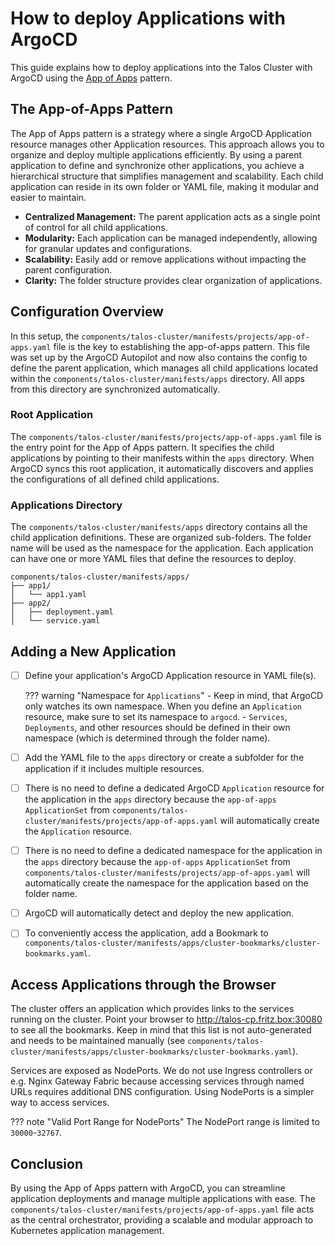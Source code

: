 # How to deploy Applications with ArgoCD

This guide explains how to deploy applications into the Talos Cluster with ArgoCD using the [App of Apps](https://argo-cd.readthedocs.io/en/stable/operator-manual/declarative-setup/#app-of-apps) pattern.

## The App-of-Apps Pattern

The App of Apps pattern is a strategy where a single ArgoCD Application resource manages other Application resources. This approach allows you to organize and deploy multiple applications efficiently. By using a parent application to define and synchronize other applications, you achieve a hierarchical structure that simplifies management and scalability. Each child application can reside in its own folder or YAML file, making it modular and easier to maintain.

- **Centralized Management:** The parent application acts as a single point of control for all child applications.
- **Modularity:** Each application can be managed independently, allowing for granular updates and configurations.
- **Scalability:** Easily add or remove applications without impacting the parent configuration.
- **Clarity:** The folder structure provides clear organization of applications.

## Configuration Overview

In this setup, the `components/talos-cluster/manifests/projects/app-of-apps.yaml` file is the key to establishing the app-of-apps pattern. This file was set up by the ArgoCD Autopilot and now also contains the config to define the parent application, which manages all child applications located within the `components/talos-cluster/manifests/apps` directory. All apps from this directory are synchronized automatically.

### Root Application

The `components/talos-cluster/manifests/projects/app-of-apps.yaml` file is the entry point for the App of Apps pattern. It specifies the child applications by pointing to their manifests within the `apps` directory. When ArgoCD syncs this root application, it automatically discovers and applies the configurations of all defined child applications.

### Applications Directory

The `components/talos-cluster/manifests/apps` directory contains all the child application definitions. These are organized sub-folders. The folder name will be used as the namespace for the application. Each application can have one or more YAML files that define the resources to deploy.

```plaintext
components/talos-cluster/manifests/apps/
├── app1/
│   └── app1.yaml
├── app2/
│   ├── deployment.yaml
│   └── service.yaml
```

## Adding a New Application

- [ ] Define your application's ArgoCD Application resource in YAML file(s).

    ??? warning "Namespace for `Applications`"
        - Keep in mind, that ArgoCD only watches its own namespace. When you define an `Application` resource, make sure to set its namespace to `argocd`.
        - `Services`, `Deployments`, and other resources should be defined in their own namespace (which is determined through the folder name).

- [ ] Add the YAML file to the `apps` directory or create a subfolder for the application if it includes multiple resources.
- [ ] There is no need to define a dedicated ArgoCD `Application` resource for the application in the `apps` directory because the `app-of-apps` `ApplicationSet` from `components/talos-cluster/manifests/projects/app-of-apps.yaml` will automatically create the `Application` resource.
- [ ] There is no need to define a dedicated namespace for the application in the `apps` directory because the `app-of-apps` `ApplicationSet` from `components/talos-cluster/manifests/projects/app-of-apps.yaml` will automatically create the namespace for the application based on the folder name.
- [ ] ArgoCD will automatically detect and deploy the new application.
- [ ] To conveniently access the application, add a Bookmark to `components/talos-cluster/manifests/apps/cluster-bookmarks/cluster-bookmarks.yaml`.

## Access Applications through the Browser

The cluster offers an application which provides links to the services running on the cluster. Point your browser to <http://talos-cp.fritz.box:30080> to see all the bookmarks. Keep in mind that this list is not auto-generated and needs to be maintained manually (see `components/talos-cluster/manifests/apps/cluster-bookmarks/cluster-bookmarks.yaml`).

Services are exposed as NodePorts. We do not use Ingress controllers or e.g. Nginx Gateway Fabric because accessing services through named URLs requires additional DNS configuration. Using NodePorts is a simpler way to access services.

??? note "Valid Port Range for NodePorts"
    The NodePort range is limited to `30000`-`32767`.

## Conclusion

By using the App of Apps pattern with ArgoCD, you can streamline application deployments and manage multiple applications with ease. The `components/talos-cluster/manifests/projects/app-of-apps.yaml` file acts as the central orchestrator, providing a scalable and modular approach to Kubernetes application management.
